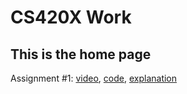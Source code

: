 # CS420X Work
## This is the home page 

Assignment #1: [video](https://youtu.be/hwl_rEBJDiM), [code](https://github.com/FilipKernan/CS420X/blob/main/Assignment1.glsl), [explanation](https://github.com/FilipKernan/CS420X/blob/main/Assignment1Explanation.txt)

